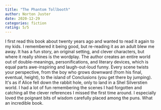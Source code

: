 ```yaml
---
title: "The Phantom Tollbooth"
author: Norton Juster
date: 2020-12-29
categories: fiction
rating: 5/5
---
```


I first read this book about twenty years ago and wanted to read it again to my kids. I remembered it being good, but re-reading it as an adult blew me away. It has a fun story, an original setting, and clever characters, but where it really shines is the wordplay. The author creates an entire world out of double-meanings, personifications, and literary devices, which is equal parts awe-inspiring and laugh-out-loud funny. Every scene twists your perspective, from the boy who grows downward (from his final, eventual, height), to the island of Conclusions (you get there by jumping). It's as if Alice fell down the rabbit hole, only to land in a Shel Silverstien world. I had a lot of fun remembering the scenes I had forgotten and catching all the clever references I missed the first time around. I especially loved the poignant bits of wisdom carefully placed among the puns. What an incredible book.

